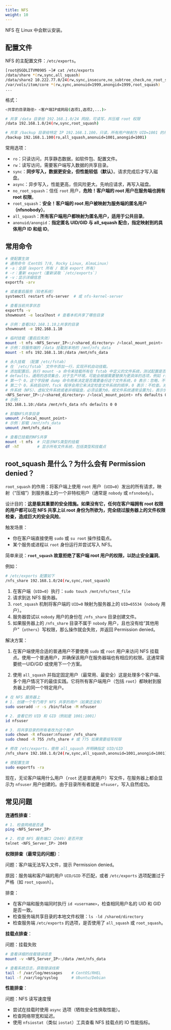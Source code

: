 ```yaml
---
title: NFS
weight: 10
---
```


NFS 在 Linux 中会默认安装。

## 配置文件

NFS 的主配置文件：`/etc/exports`。

```bash
[root@SGDLITVM0905 ~]# cat /etc/exports
/data/share *(rw,sync,all_squash)
/data/share2 10.222.77.0/24(rw,sync,insecure,no_subtree_check,no_root_squash)
/var/vols/itom/core *(rw,sync,anonuid=1999,anongid=1999,root_squash)
...
```

格式：

```bash
<共享的目录路径> <客户端IP或网段(选项1,选项2,...)>

# 共享 /data 目录给 192.168.1.0/24 网段，可读写，并压缩 root 权限
/data 192.168.1.0/24(rw,sync,root_squash)

# 共享 /backup 目录给特定 IP 192.168.1.100，只读，所有用户映射为 UID=1001 的用户
/backup 192.168.1.100(ro,all_squash,anonuid=1001,anongid=1001)
```

常用选项：

- `ro`：只读访问，共享静态数据，如软件包、配置文件。
- `rw`：读写访问，需要客户端写入数据的共享目录。
- `sync`：**同步写入，数据更安全，但性能较低（默认）**。请求完成后才写入磁盘。
- `async`：异步写入，性能更高，但风险更大。先响应请求，再写入磁盘。
- `no_root_squash`：信任 `root` 用户，**危险！客户端的 root 用户在服务端也拥有 root 权限**。
- `root_squash`：**安全！客户端的 root 用户被映射为服务端的匿名用户（nfsnobody）**。
- `all_squash`：**所有客户端用户都映射为匿名用户，适用于公共目录**。
- `anonuid/anongid`：**指定匿名 UID/GID 与 all_squash 配合，指定映射到的具体用户 ID 和组 ID**。

## 常用命令

```bash
# 使配置生效
# 通用命令（CentOS 7/8, Rocky Linux, AlmaLinux）
# -a：全部（export 所有 / 取消 export 所有）
# -r：重新 export（重新读取 `/etc/exports`）
# -v：显示详细信息
exportfs -arv

# 或者重启服务（较老系统）
systemctl restart nfs-server  # 或 nfs-kernel-server

# 查看当前共享状态
exportfs -v
showmount -e localhost # 查看本机共享了哪些目录

# 示例：查看192.168.1.10上共享的目录
showmount -e 192.168.1.10

# 临时挂载（重启后失效）
mount -t nfs <NFS_Server_IP>:/<shared_directory> /<local_mount_point>
# 示例：将服务端的 /data 挂载到本地的 /mnt/nfs_data
mount -t nfs 192.168.1.10:/data /mnt/nfs_data

# 永久挂载 （配置 /etc/fstab）
# 在 `/etc/fstab` 文件中添加一行，实现开机自动挂载。
# 添加配置后，执行 mount -a 命令来挂载所有在 fstab 中定义的文件系统，测试配置是否正确
# defaults，通用的选项集合，对于生产环境，可能会根据需要替换为更具体的选项，例如 rsize=8192,wsize=8192
# 第一个 0，这个字段被 dump 命令用来决定是否需要备份这个文件系统，0 表示：忽略，不备份
# 第二个 0，系统启动时，fsck 程序会用它来决定检查文件系统的顺序，0 表示：不检查。对于网络文
# 件系统（NFS）、虚拟文件系统或者非根磁盘，必须设置为0。根文件系统通常设置为1，表示优先检查。
<NFS_Server_IP>:/<shared_directory> /<local_mount_point> nfs defaults 0 0
# 示例：
192.168.1.10:/data /mnt/nfs_data nfs defaults 0 0

# 卸载NFS共享目录
umount /<local_mount_point>
# 示例：卸载 /mnt/nfs_data
umount /mnt/nfs_data

# 查看已挂载的NFS共享
mount -t nfs  # 只显示NFS类型的挂载
df -hT        # 显示所有文件系统，包括类型和挂载点
```

## root_squash 是什么？为什么会有 Permission denied？

`root_squash` 的作用：将客户端上使用 `root` 用户（`UID=0`）发出的所有请求，映射（“压缩”）到服务器上的一个非特权用户（通常是 `nobody` 或 `nfsnobody`）。

设计目的：**这是极其重要的安全措施。如果没有它，任何在客户端拥有 root 权限的用户都可以在 NFS 共享上以 root 身份为所欲为，完全绕过服务器上的文件权限检查，造成巨大的安全风险**。

触发场景：
- 你在客户端直接使用 `sudo` 或 `su root` 操作挂载点。
- 某个服务或进程以 `root` 身份运行并尝试写入 NFS。

简单来说：**`root_squash` 故意拒绝了客户端 root 用户的权限，以防止安全漏洞**。

例如：

```bash
# /etc/exports 配置如下
/nfs_share 192.168.1.0/24(rw,sync,root_squash)
```

1. 在客户端（`UID=0`）执行：`sudo touch /mnt/nfs/test_file`
2. 请求到达 NFS 服务器。
3. `root_squash` 机制将客户端的 `UID=0` 映射为服务器上的 `UID=65534`（`nobody` 用户）。
4. 服务器尝试以 `nobody` 用户的身份在 `/nfs_share` 目录创建文件。
5. 如果服务器上的 `/nfs_share` 目录不属于 `nobody` 用户，且也没有给“其他用户”（`others`）写权限，那么操作就会失败，并返回 Permission denied。

解决方案：

1. 在客户端使用合适的普通用户不要使用 `sudo` 或 `root` 用户来访问 NFS 挂载点。使用一个普通用户，并确保该用户在服务器端也有相应的权限。这通常需要统一UID/GID 或使用下一个方案。

2. 使用 `all_squash` 并指定固定用户（最常用、最安全）这是处理多个客户端、多个用户情况下的最佳实践。它将所有客户端用户（包括 `root`）都映射到服务器上的同一个特定用户。

```bash
# 在 NFS 服务器上
# 1. 创建一个专门用于 NFS 共享的用户（如果还没有）
sudo useradd -r -s /bin/false -M nfsuser

# 2. 查看它的 UID 和 GID（例如是 1001:1001）
id nfsuser

# 3. 将共享目录的所有者改为这个用户
sudo chown -R nfsuser:nfsuser /nfs_share
sudo chmod -R 755 /nfs_share # 或 775 如果需要组写权限

# 修改 /etc/exports，使用 all_squash 并明确指定 UID/GID
/nfs_share 192.168.1.0/24(rw,sync,all_squash,anonuid=1001,anongid=1001)

# 使配置生效
sudo exportfs -ra
```

现在，无论客户端用什么用户（`root` 还是普通用户）写文件，在服务器上都会显示为 `nfsuser` 用户创建的。由于目录所有者就是 `nfsuser`，写入自然成功。


## 常见问题

**连通性排查**：

```bash
# 1. 检查网络是否通
ping <NFS_Server_IP>

# 2. 检查 NFS 服务端口（2049）是否开放
telnet <NFS_Server_IP> 2049
```

**权限排查（最常见的问题）**：

问题：客户端无法写入文件，提示 Permission denied。

原因：服务端和客户端的用户 `UID/GID` 不匹配，或者 `/etc/exports` 选项配置过于严格（如 `root_squash`）。

排查：
  - 在客户端和服务端同时执行 `id <username>`，检查相同用户名的 UID 和 GID 是否一致。
  - 检查服务端共享目录的本地文件权限：`ls -ld /shared/directory`
  - 检查服务端 `/etc/exports` 的选项，是否使用了 `all_squash` 或 `root_squash`。

**挂载点排查**：

问题：挂载失败

```bash
# 查看详细的挂载错误信息
mount -v <NFS_Server_IP>:/data /mnt/nfs_data

# 查看系统日志，获取错误线索
tail -f /var/log/messages    # CentOS/RHEL
tail -f /var/log/syslog      # Ubuntu/Debian
```

**性能排查**：

问题：NFS 读写速度慢

- 尝试在挂载时使用 `async` 选项（牺牲安全性换取性能）。
- 检查网络带宽和延迟。
- 使用 `nfsiostat`（类似 `iostat`）工具查看 NFS 挂载点的 IO 性能指标。
